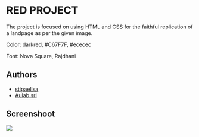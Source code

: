 
# RED PROJECT

The project is focused on using HTML and CSS for the faithful replication of a landpage as per the given image.

Color: darkred, #C67F7F, #ececec

Font:  Nova Square, Rajdhani

## Authors

- <a href="https://github.com/stipaelisa">stipaelisa</a>
- <a href="https://aulab.it">Aulab srl</a>

## Screenshoot

<img class="img-fluid" src="/">
